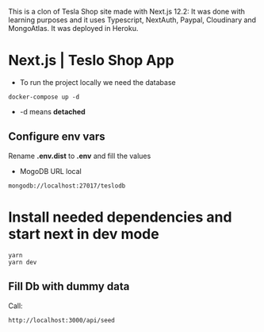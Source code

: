 This is a clon of Tesla Shop site made with Next.js 12.2: It was done with learning purposes and it uses Typescript, NextAuth, Paypal, Cloudinary and MongoAtlas. It was deployed in Heroku.

# Next.js | Teslo Shop App

- To run the project locally we need the database

```
docker-compose up -d
```

- -d means **detached**

## Configure env vars

Rename **.env.dist** to **.env** and fill the values

- MogoDB URL local

```
mongodb://localhost:27017/teslodb
```

# Install needed dependencies and start next in dev mode

```
yarn
yarn dev
```

## Fill Db with dummy data

Call:

```
http://localhost:3000/api/seed
```
